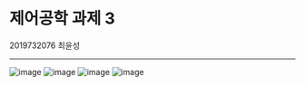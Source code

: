 # 제어공학 과제 3 
2019732076 최윤성

--- 

![image](https://github.com/user-attachments/assets/7a540038-4bc2-4c5b-bf5b-afa4592e84a7)
![image](https://github.com/user-attachments/assets/55e0ed1e-2f89-455b-ae84-11de36371a9c)
![image](https://github.com/user-attachments/assets/b614b3e4-f611-4159-b439-4e9fd60be278)
![image](https://github.com/user-attachments/assets/18f7057c-5072-4ac7-a892-c4b1a32860db)

